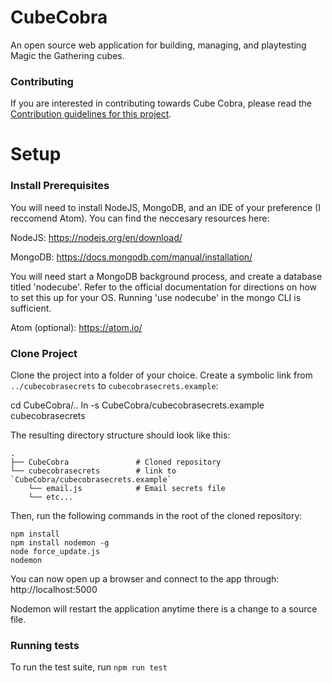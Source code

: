 # CubeCobra

An open source web application for building, managing, and playtesting Magic the Gathering cubes.

### Contributing

If you are interested in contributing towards Cube Cobra, please read the [Contribution guidelines for this project](CONTRIBUTING.md).

# Setup

### Install Prerequisites

You will need to install NodeJS, MongoDB, and an IDE of your preference (I reccomend Atom). You can find the neccesary resources here:

NodeJS: https://nodejs.org/en/download/

MongoDB: https://docs.mongodb.com/manual/installation/

You will need start a MongoDB background process, and create a database titled 'nodecube'. Refer to the official documentation for directions on how to set this up for your OS. Running 'use nodecube' in the mongo CLI is sufficient.

Atom (optional): https://atom.io/

### Clone Project

Clone the project into a folder of your choice. Create a symbolic link from
`../cubecobrasecrets` to `cubecobrasecrets.example`:

  cd CubeCobra/..
  ln -s CubeCobra/cubecobrasecrets.example cubecobrasecrets

The resulting directory structure should look like this:

    .
    ├── CubeCobra               # Cloned repository
    └── cubecobrasecrets        # link to `CubeCobra/cubecobrasecrets.example`
        └── email.js            # Email secrets file
        └── etc...

Then, run the following commands in the root of the cloned repository:

    npm install
    npm install nodemon -g
    node force_update.js
    nodemon

You can now open up a browser and connect to the app through: http://localhost:5000

Nodemon will restart the application anytime there is a change to a source file.

### Running tests

To run the test suite, run `npm run test`
